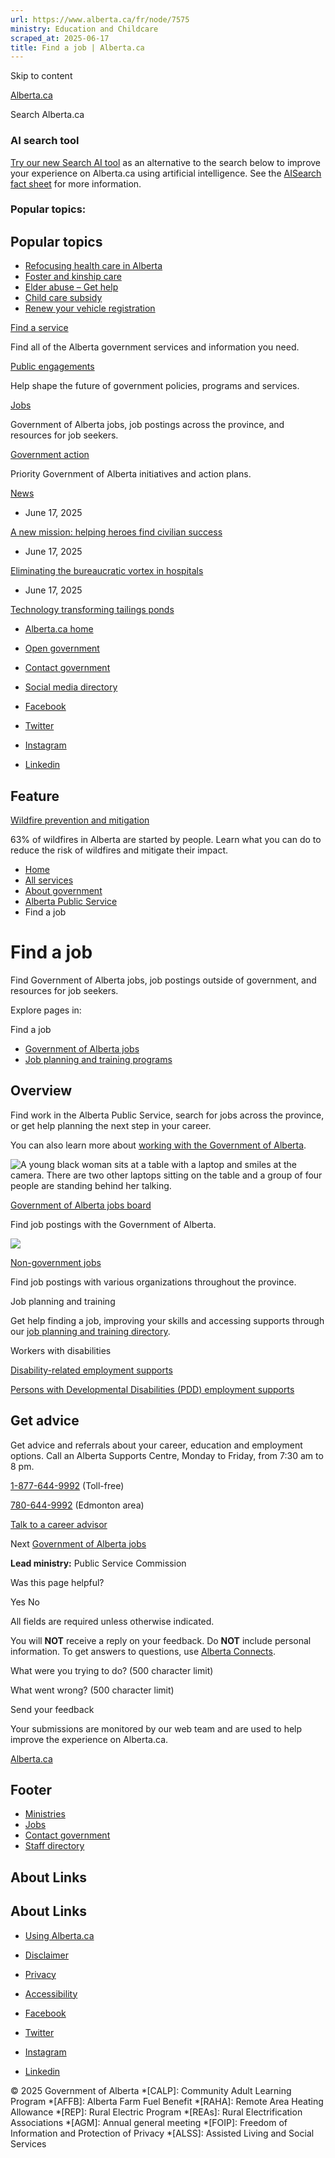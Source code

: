 ```yaml
---
url: https://www.alberta.ca/fr/node/7575
ministry: Education and Childcare
scraped_at: 2025-06-17
title: Find a job | Alberta.ca
---
```


Skip to content

[ Alberta.ca ](/ "Home")

Search Alberta.ca

### AI search tool

[Try our new Search AI tool](//searchai.alberta.ca/) as an alternative to the search below to improve your experience on Alberta.ca using artificial intelligence. See the [AISearch fact sheet](/system/files/ti-searchai-on-alberta-ca.pdf) for more information.

### Popular topics:

## Popular topics

  * [Refocusing health care in Alberta](/refocusing-health-care-in-alberta)
  * [Foster and kinship care](/foster-and-kinship-care)
  * [Elder abuse – Get help](/get-help-elder-abuse)
  * [Child care subsidy](/child-care-subsidy)
  * [Renew your vehicle registration](/vehicle-registration-renewal)



[Find a service](/all-services)

Find all of the Alberta government services and information you need.

[Public engagements](/public-engagement)

Help shape the future of government policies, programs and services.

[Jobs](/find-a-job)

Government of Alberta jobs, job postings across the province, and resources for job seekers.

[Government action](/government-action)

Priority Government of Alberta initiatives and action plans.

[News](/news)

  * June 17, 2025

[A new mission: helping heroes find civilian success](https://www.alberta.ca/release.cfm?xID=93484F8D4F239-0C19-0C50-EE5C10A1AA7DAE94)

  * June 17, 2025

[Eliminating the bureaucratic vortex in hospitals](https://www.alberta.ca/release.cfm?xID=93483F686E9DD-DC45-057A-D2A880EADB182292)

  * June 17, 2025

[Technology transforming tailings ponds](https://www.alberta.ca/release.cfm?xID=93482F3A82391-952D-4BA8-4FA399D7A9C03AE9)




  * [Alberta.ca home](/government-of-alberta)
  * [Open government](/open-government-program)
  * [Contact government](https://www.alberta.ca/contact.cfm)
  * [Social media directory](/social-media-directory)



  * [Facebook](https://www.facebook.com/youralberta.ca/)
  * [Twitter](https://twitter.com/YourAlberta)
  * [Instagram](https://www.instagram.com/youralberta/)
  * [Linkedin](https://www.linkedin.com/company/government-of-alberta/)



## Feature

[Wildfire prevention and mitigation](/wildfire-prevention-and-mitigation)

63% of wildfires in Alberta are started by people. Learn what you can do to reduce the risk of wildfires and mitigate their impact.

  * [Home](/)
  * [All services](/all-services)
  * [About government](/about-government)
  * [Alberta Public Service](/alberta-public-service-jobs-and-human-resources)
  * Find a job



#  Find a job

Find Government of Alberta jobs, job postings outside of government, and resources for job seekers. 

Explore pages in:

Find a job 

  * [Government of Alberta jobs](/government-of-alberta-jobs)
  * [Job planning and training programs](/job-planning-and-training-programs)



## Overview

Find work in the Alberta Public Service, search for jobs across the province, or get help planning the next step in your career.

You can also learn more about [working with the Government of Alberta](/government-of-alberta-jobs).

![A young black woman sits at a table with a laptop and smiles at the camera. There are two other laptops sitting on the table and a group of four people are standing behind her talking.](/system/files/styles/responsive_1040/private/custom_downloaded_images/psc-goa-jobs-board-shutterstock-750px.jpg?itok=GkUB1m64)

[Government of Alberta jobs board](https://jobpostings.alberta.ca/go/All-Jobs-GoA/2617217/)

Find job postings with the Government of Alberta.

![](/system/files/styles/responsive_1040/private/custom_downloaded_images/psc-non-government-jobs-shutterstock-750px.jpg?itok=S_ngaJVJ)

[Non-government jobs](https://alis.alberta.ca/occinfo/jobs-in-alberta/job-alerts/)

Find job postings with various organizations throughout the province.

Job planning and training 

Get help finding a job, improving your skills and accessing supports through our [job planning and training directory](/job-planning-and-training-programs "Job planning and training programs").

Workers with disabilities 

[Disability-related employment supports](/disability-related-employment-supports "Disability Related Employment Supports \(DRES\)")

[Persons with Developmental Disabilities (PDD) employment supports](/pdd-eligibility "PDD – Eligibility")

## Get advice

Get advice and referrals about your career, education and employment options. Call an Alberta Supports Centre, Monday to Friday, from 7:30 am to 8 pm.

[1-877-644-9992](tel:+18776449992) (Toll-free)

[780-644-9992](tel:+17806449992) (Edmonton area)

[Talk to a career advisor](/employment-services)

Next [Government of Alberta jobs](/government-of-alberta-jobs)

**Lead ministry:** Public Service Commission

Was this page helpful?

Yes No

All fields are required unless otherwise indicated. 

You will **NOT** receive a reply on your feedback. Do **NOT** include personal information. To get answers to questions, use [Alberta Connects](https://www.alberta.ca/contact.cfm#forms). 

What were you trying to do? (500 character limit)

What went wrong? (500 character limit)

Send your feedback

Your submissions are monitored by our web team and are used to help improve the experience on Alberta.ca.

[Alberta.ca](/ "Home")

## Footer

  * [Ministries](/ministries)
  * [Jobs](/find-a-job)
  * [Contact government](/contact-government)
  * [Staff directory](/staff-directory.cfm)



## About Links

## About Links

  * [Using Alberta.ca](/usingthissite)
  * [Disclaimer](/disclaimer)
  * [Privacy](/privacystatement)
  * [Accessibility](/accessibility)



  * [Facebook](https://www.facebook.com/youralberta.ca/)
  * [Twitter](https://twitter.com/YourAlberta)
  * [Instagram](https://www.instagram.com/youralberta/)
  * [Linkedin](https://www.linkedin.com/company/government-of-alberta/)



© 2025 Government of Alberta 
  *[CALP]: Community Adult Learning Program
  *[AFFB]: Alberta Farm Fuel Benefit
  *[RAHA]: Remote Area Heating Allowance
  *[REP]: Rural Electric Program
  *[REAs]: Rural Electrification Associations
  *[AGM]: Annual general meeting
  *[FOIP]: Freedom of Information and Protection of Privacy
  *[ALSS]: Assisted Living and Social Services
